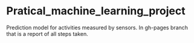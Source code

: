 # Pratical_machine_learning_project

Prediction model for activities measured by sensors. In gh-pages branch that is a report of all steps taken.
